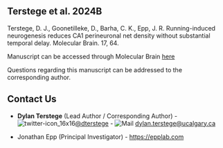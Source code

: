 ## Terstege et al. 2024B

Terstege, D. J., Goonetilleke, D., Barha, C. K., Epp, J. R. Running-induced neurogenesis reduces CA1 perineuronal net density without substantial temporal delay. Molecular Brain. 17, 64.

Manuscript can be accessed through Molecular Brain [here](https://molecularbrain.biomedcentral.com/articles/10.1186/s13041-024-01138-x)

Questions regarding this manuscript can be addressed to the corresponding author.

## Contact Us

- **Dylan Terstege** (Lead Author / Corresponding Author) - ![twitter-icon_16x16](https://user-images.githubusercontent.com/44174532/113163958-e3d3e400-91fd-11eb-8d79-17906d8d3f25.png)[@dterstege](https://twitter.com/dterstege) - ![Mail](https://user-images.githubusercontent.com/44174532/113164412-50e77980-91fe-11eb-9282-dd83852578ce.png)
<dylan.terstege@ucalgary.ca>

- Jonathan Epp (Principal Investigator) - https://epplab.com
